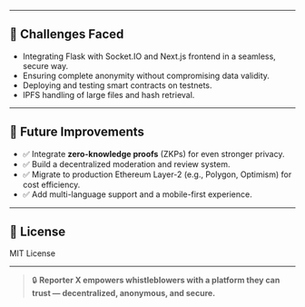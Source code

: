 
---

## 🚧 Challenges Faced

- Integrating Flask with Socket.IO and Next.js frontend in a seamless, secure way.
- Ensuring complete anonymity without compromising data validity.
- Deploying and testing smart contracts on testnets.
- IPFS handling of large files and hash retrieval.

---

## 🏁 Future Improvements

- ✅ Integrate **zero-knowledge proofs** (ZKPs) for even stronger privacy.
- ✅ Build a decentralized moderation and review system.
- ✅ Migrate to production Ethereum Layer-2 (e.g., Polygon, Optimism) for cost efficiency.
- ✅ Add multi-language support and a mobile-first experience.

---

## 📜 License

MIT License

---

> 🔒 **Reporter X empowers whistleblowers with a platform they can trust — decentralized, anonymous, and secure.**
